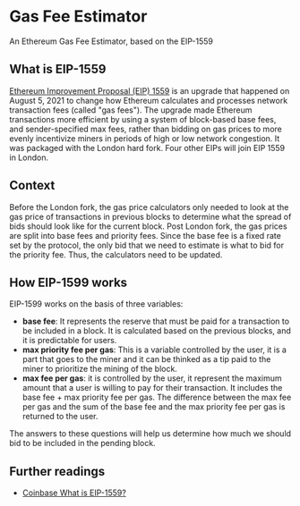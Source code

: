 # Gas Fee Estimator
An Ethereum Gas Fee Estimator, based on the EIP-1559

## What is EIP-1559
[Ethereum Improvement Proposal (EIP) 1559](https://eips.ethereum.org/EIPS/eip-1559) is an upgrade that happened on August 5, 2021 to change how Ethereum calculates and processes network transaction fees (called "gas fees"). The upgrade made Ethereum transactions more efficient by using a system of block-based base fees, and sender-specified max fees, rather than bidding on gas prices to more evenly incentivize miners in periods of high or low network congestion. It was packaged with the London hard fork. Four other EIPs will join EIP 1559 in London.

## Context
Before the London fork, the gas price calculators only needed to look at the gas price of transactions in previous blocks to determine what the spread of bids should look like for the current block. Post London fork, the gas prices are split into base fees and priority fees. Since the base fee is a fixed rate set by the protocol, the only bid that we need to estimate is what to bid for the priority fee. Thus, the calculators need to be updated.

## How EIP-1599 works
EIP-1599 works on the basis of three variables:
* **base fee**: It represents the reserve that must be paid for a transaction to be included in a block. It is calculated based on the previous blocks, and it is predictable for users.
* **max priority fee per gas**:  This is a variable controlled by the user, it is a part that goes to the miner and it can be thinked as a tip paid to the miner to prioritize the mining of the block.
* **max fee per gas**: it is controlled by the user, it represent the maximum amount that a user is willing to pay for their transaction. It includes the base fee + max priority fee per gas. The difference between the max fee per gas and the sum of the base fee and the max priority fee per gas is returned to the user. 



The answers to these questions will help us determine how much we should bid to be included in the pending block.

## Further readings
* [Coinbase What is EIP-1559?](https://help.coinbase.com/en/coinbase/getting-started/crypto-education/eip-1559)
